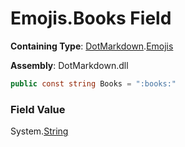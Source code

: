 # Emojis\.Books Field

**Containing Type**: [DotMarkdown](../../README.md)\.[Emojis](../README.md)

**Assembly**: DotMarkdown\.dll

```csharp
public const string Books = ":books:"
```

### Field Value

System\.[String](https://docs.microsoft.com/en-us/dotnet/api/system.string)